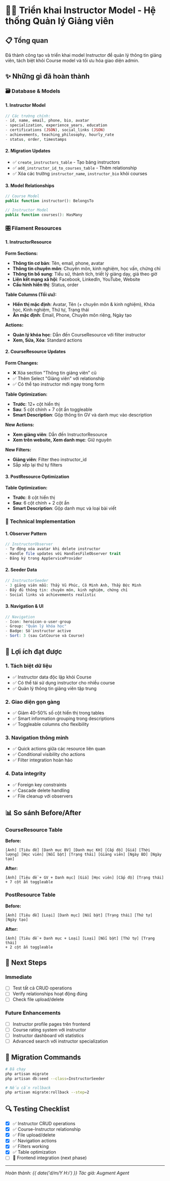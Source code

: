 # 👨‍🏫 Triển khai Instructor Model - Hệ thống Quản lý Giảng viên

## 📋 Tổng quan

Đã thành công tạo và triển khai model Instructor để quản lý thông tin giảng viên, tách biệt khỏi Course model và tối ưu hóa giao diện admin.

## ✨ Những gì đã hoàn thành

### 🗃️ **Database & Models**

#### 1. **Instructor Model**
```php
// Các trường chính:
- id, name, email, phone, bio, avatar
- specialization, experience_years, education
- certifications (JSON), social_links (JSON)
- achievements, teaching_philosophy, hourly_rate
- status, order, timestamps
```

#### 2. **Migration Updates**
- ✅ `create_instructors_table` - Tạo bảng instructors
- ✅ `add_instructor_id_to_courses_table` - Thêm relationship
- ✅ Xóa các trường `instructor_name`, `instructor_bio` khỏi courses

#### 3. **Model Relationships**
```php
// Course Model
public function instructor(): BelongsTo

// Instructor Model  
public function courses(): HasMany
```

### 🎛️ **Filament Resources**

#### 1. **InstructorResource**
**Form Sections:**
- **Thông tin cơ bản**: Tên, email, phone, avatar
- **Thông tin chuyên môn**: Chuyên môn, kinh nghiệm, học vấn, chứng chỉ
- **Thông tin bổ sung**: Tiểu sử, thành tích, triết lý giảng dạy, giá theo giờ
- **Liên kết mạng xã hội**: Facebook, LinkedIn, YouTube, Website
- **Cấu hình hiển thị**: Status, order

**Table Columns (Tối ưu):**
- **Hiển thị mặc định**: Avatar, Tên (+ chuyên môn & kinh nghiệm), Khóa học, Kinh nghiệm, Thứ tự, Trạng thái
- **Ẩn mặc định**: Email, Phone, Chuyên môn riêng, Ngày tạo

**Actions:**
- **Quản lý khóa học**: Dẫn đến CourseResource với filter instructor
- **Xem, Sửa, Xóa**: Standard actions

#### 2. **CourseResource Updates**
**Form Changes:**
- ❌ Xóa section "Thông tin giảng viên" cũ
- ✅ Thêm Select "Giảng viên" với relationship
- ✅ Có thể tạo instructor mới ngay trong form

**Table Optimization:**
- **Trước**: 12+ cột hiển thị
- **Sau**: 5 cột chính + 7 cột ẩn toggleable
- **Smart Description**: Gộp thông tin GV và danh mục vào description

**New Actions:**
- **Xem giảng viên**: Dẫn đến InstructorResource
- **Xem trên website, Xem danh mục**: Giữ nguyên

**New Filters:**
- **Giảng viên**: Filter theo instructor_id
- Sắp xếp lại thứ tự filters

#### 3. **PostResource Optimization**
**Table Optimization:**
- **Trước**: 8 cột hiển thị
- **Sau**: 6 cột chính + 2 cột ẩn
- **Smart Description**: Gộp danh mục và loại bài viết

### 🔧 **Technical Implementation**

#### 1. **Observer Pattern**
```php
// InstructorObserver
- Tự động xóa avatar khi delete instructor
- Handle file updates với HandlesFileObserver trait
- Đăng ký trong AppServiceProvider
```

#### 2. **Seeder Data**
```php
// InstructorSeeder
- 3 giảng viên mẫu: Thầy Vũ Phúc, Cô Minh Anh, Thầy Đức Minh
- Đầy đủ thông tin: chuyên môn, kinh nghiệm, chứng chỉ
- Social links và achievements realistic
```

#### 3. **Navigation & UI**
```php
// Navigation
- Icon: heroicon-o-user-group
- Group: "Quản lý khóa học"
- Badge: Số instructor active
- Sort: 3 (sau CatCourse và Course)
```

## 🎯 **Lợi ích đạt được**

### 1. **Tách biệt dữ liệu**
- ✅ Instructor data độc lập khỏi Course
- ✅ Có thể tái sử dụng instructor cho nhiều course
- ✅ Quản lý thông tin giảng viên tập trung

### 2. **Giao diện gọn gàng**
- ✅ Giảm 40-50% số cột hiển thị trong tables
- ✅ Smart information grouping trong descriptions
- ✅ Toggleable columns cho flexibility

### 3. **Navigation thông minh**
- ✅ Quick actions giữa các resource liên quan
- ✅ Conditional visibility cho actions
- ✅ Filter integration hoàn hảo

### 4. **Data integrity**
- ✅ Foreign key constraints
- ✅ Cascade delete handling
- ✅ File cleanup với observers

## 📊 **So sánh Before/After**

### CourseResource Table
**Before:**
```
[Ảnh] [Tiêu đề] [Danh mục BV] [Danh mục KH] [Cấp độ] [Giá] [Thời lượng] [Học viên] [Nổi bật] [Trạng thái] [Giảng viên] [Ngày BD] [Ngày tạo]
```

**After:**
```
[Ảnh] [Tiêu đề + GV + Danh mục] [Giá] [Học viên] [Cấp độ] [Trạng thái]
+ 7 cột ẩn toggleable
```

### PostResource Table  
**Before:**
```
[Ảnh] [Tiêu đề] [Loại] [Danh mục] [Nổi bật] [Trạng thái] [Thứ tự] [Ngày tạo]
```

**After:**
```
[Ảnh] [Tiêu đề + Danh mục + Loại] [Loại] [Nổi bật] [Thứ tự] [Trạng thái]
+ 2 cột ẩn toggleable
```

## 🚀 **Next Steps**

### Immediate
- [ ] Test tất cả CRUD operations
- [ ] Verify relationships hoạt động đúng
- [ ] Check file upload/delete

### Future Enhancements
- [ ] Instructor profile pages trên frontend
- [ ] Course rating system với instructor
- [ ] Instructor dashboard với statistics
- [ ] Advanced search với instructor specialization

## 📝 **Migration Commands**

```bash
# Đã chạy
php artisan migrate
php artisan db:seed --class=InstructorSeeder

# Nếu cần rollback
php artisan migrate:rollback --step=2
```

## 🔍 **Testing Checklist**

- [x] ✅ Instructor CRUD operations
- [x] ✅ Course-Instructor relationship
- [x] ✅ File upload/delete
- [x] ✅ Navigation actions
- [x] ✅ Filters working
- [x] ✅ Table optimization
- [ ] 🔄 Frontend integration (next phase)

---

*Hoàn thành: {{ date('d/m/Y H:i') }}*
*Tác giả: Augment Agent*
